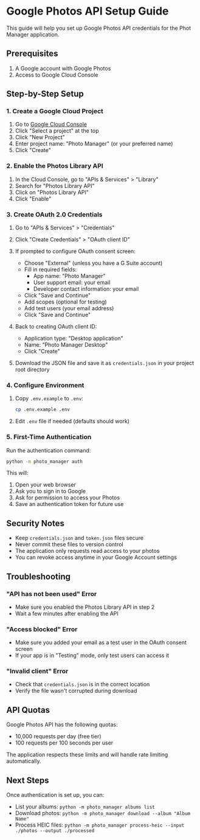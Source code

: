 # Google Photos API Setup Guide

This guide will help you set up Google Photos API credentials for the Phot
Manager application.

## Prerequisites

1. A Google account with Google Photos
2. Access to Google Cloud Console

## Step-by-Step Setup

### 1. Create a Google Cloud Project

1. Go to [Google Cloud Console](https://console.cloud.google.com/)
2. Click "Select a project" at the top
3. Click "New Project"
4. Enter project name: "Photo Manager" (or your preferred name)
5. Click "Create"

### 2. Enable the Photos Library API

1. In the Cloud Console, go to "APIs & Services" > "Library"
2. Search for "Photos Library API"
3. Click on "Photos Library API"
4. Click "Enable"

### 3. Create OAuth 2.0 Credentials

1. Go to "APIs & Services" > "Credentials"
2. Click "Create Credentials" > "OAuth client ID"
3. If prompted to configure OAuth consent screen:

   - Choose "External" (unless you have a G Suite account)
   - Fill in required fields:
     - App name: "Photo Manager"
     - User support email: your email
     - Developer contact information: your email
   - Click "Save and Continue"
   - Add scopes (optional for testing)
   - Add test users (your email address)
   - Click "Save and Continue"

4. Back to creating OAuth client ID:

   - Application type: "Desktop application"
   - Name: "Photo Manager Desktop"
   - Click "Create"

5. Download the JSON file and save it as `credentials.json` in your project
root directory

### 4. Configure Environment

1. Copy `.env.example` to `.env`:

   ```bash
   cp .env.example .env
   ```

2. Edit `.env` file if needed (defaults should work)

### 5. First-Time Authentication

Run the authentication command:

```bash
python -m photo_manager auth
```

This will:

1. Open your web browser
2. Ask you to sign in to Google
3. Ask for permission to access your Photos
4. Save an authentication token for future use

## Security Notes

- Keep `credentials.json` and `token.json` files secure
- Never commit these files to version control
- The application only requests read access to your photos
- You can revoke access anytime in your Google Account settings

## Troubleshooting

### "API has not been used" Error

- Make sure you enabled the Photos Library API in step 2
- Wait a few minutes after enabling the API

### "Access blocked" Error

- Make sure you added your email as a test user in the OAuth consent screen
- If your app is in "Testing" mode, only test users can access it

### "Invalid client" Error

- Check that `credentials.json` is in the correct location
- Verify the file wasn't corrupted during download

## API Quotas

Google Photos API has the following quotas:

- 10,000 requests per day (free tier)
- 100 requests per 100 seconds per user

The application respects these limits and will handle rate limiting automatically.

## Next Steps

Once authentication is set up, you can:

- List your albums: `python -m photo_manager albums list`
- Download photos: `python -m photo_manager download --album "Album Name"`
- Process HEIC files: `python -m photo_manager process-heic --input ./photos
--output ./processed`
